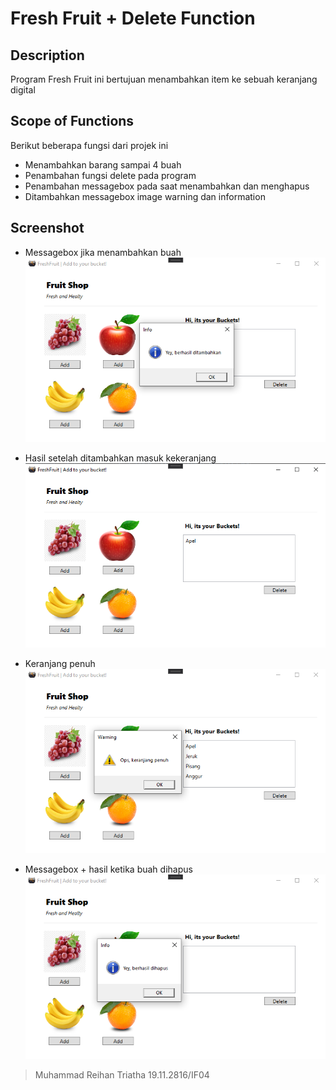 # Fresh Fruit + Delete Function

## Description
Program Fresh Fruit ini bertujuan menambahkan item ke sebuah keranjang digital
## Scope of Functions
Berikut beberapa fungsi dari projek ini

- Menambahkan barang sampai 4 buah
- Penambahan fungsi delete pada program
- Penambahan messagebox pada saat menambahkan dan menghapus
- Ditambahkan messagebox image warning dan information

## Screenshot
- Messagebox jika menambahkan buah
![image](https://raw.githubusercontent.com/raihante/FreshFruit/master/FreshFruit/Screenshot/ss1.png)

- Hasil setelah ditambahkan masuk kekeranjang
![image](https://raw.githubusercontent.com/raihante/FreshFruit/master/FreshFruit/Screenshot/ss2.png) 

- Keranjang penuh
![image](https://raw.githubusercontent.com/raihante/FreshFruit/master/FreshFruit/Screenshot/ss3.png)

- Messagebox + hasil ketika buah dihapus
![image](https://raw.githubusercontent.com/raihante/FreshFruit/master/FreshFruit/Screenshot/ss4.png)

> Muhammad Reihan Triatha 19.11.2816/IF04
